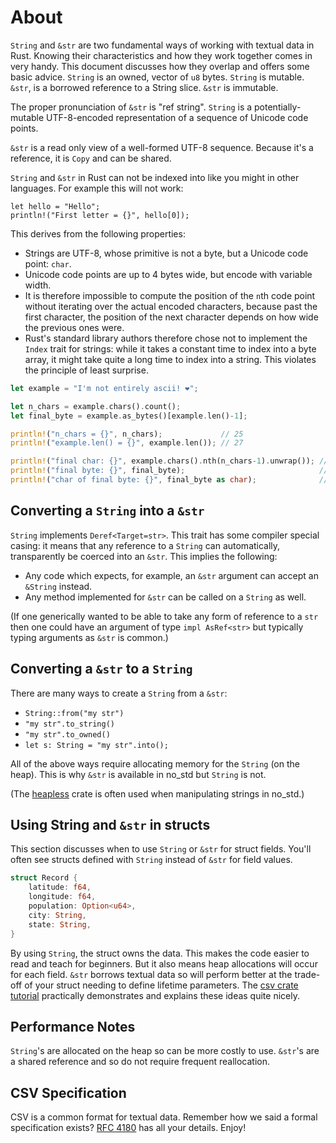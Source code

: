 # About

`String` and `&str` are two fundamental ways of working with textual data in Rust.
Knowing their characteristics and how they work together comes in very handy.
This document discusses how they overlap and offers some basic advice.
`String` is an owned, vector of `u8` bytes.
`String` is mutable.
`&str`, is a borrowed reference to a String slice.
`&str` is immutable.

The proper pronunciation of `&str` is "ref string".
`String` is a potentially-mutable UTF-8-encoded representation of a sequence of Unicode code points.

`&str` is a read only view of a well-formed UTF-8 sequence.
Because it's a reference, it is `Copy` and can be shared.

`String` and `&str` in Rust can not be indexed into like you might in other languages.
For example this will not work:

```rust,invalid
let hello = "Hello";
println!("First letter = {}", hello[0]);
```

This derives from the following properties:

- Strings are UTF-8, whose primitive is not a byte, but a Unicode code point: `char`.
- Unicode code points are up to 4 bytes wide, but encode with variable width.
- It is therefore impossible to compute the position of the `n`th code point without iterating over the actual encoded characters, because past the first character, the position of the next character depends on how wide the previous ones were.
- Rust's standard library authors therefore chose not to implement the `Index` trait for strings: while it takes a constant time to index into a byte array, it might take quite a long time to index into a string. This violates the principle of least surprise.

```rust
let example = "I'm not entirely ascii! ❤";

let n_chars = example.chars().count();
let final_byte = example.as_bytes()[example.len()-1];

println!("n_chars = {}", n_chars);             // 25
println!("example.len() = {}", example.len()); // 27

println!("final char: {}", example.chars().nth(n_chars-1).unwrap()); // ❤
println!("final byte: {}", final_byte);                              // 164
println!("char of final byte: {}", final_byte as char);              // ¤
```

## Converting a `String` into a `&str`

`String` implements `Deref<Target=str>`.
This trait has some compiler special casing: it means that any reference to a `String` can automatically, transparently be coerced into an `&str`.
This implies the following:

- Any code which expects, for example, an `&str` argument can accept an `&String` instead.
- Any method implemented for `&str` can be called on a `String` as well.

(If one generically wanted to be able to take any form of reference to a `str` then one could have an argument of type `impl AsRef<str>` but typically typing arguments as `&str` is common.)

## Converting a `&str` to a `String`

There are many ways to create a `String` from a `&str`:

- `String::from("my str")`
- `"my str".to_string()`
- `"my str".to_owned()`
- `let s: String = "my str".into();`

All of the above ways require allocating memory for the `String` (on the heap).
This is why `&str` is available in no_std but `String` is not.

(The [heapless](https://crates.io/crates/heapless) crate is often used when manipulating
strings in no_std.)

## Using String and `&str` in structs

This section discusses when to use `String` or `&str` for struct fields.
You'll often see structs defined with `String` instead of `&str` for field values.

```rust
struct Record {
    latitude: f64,
    longitude: f64,
    population: Option<u64>,
    city: String,
    state: String,
}
```

By using `String`, the struct owns the data.
This makes the code easier to read and teach for beginners.
But it also means heap allocations will occur for each field.
`&str` borrows textual data so will perform better at the trade-off of your struct needing to define lifetime parameters.
The [csv crate tutorial][csv-tutorial] practically demonstrates and explains these ideas quite nicely.

## Performance Notes

`String`'s are allocated on the heap so can be more costly to use.
`&str`'s are a shared reference and so do not require frequent reallocation.

## CSV Specification

CSV is a common format for textual data.
Remember how we said a formal specification exists?
[RFC 4180][rfc-4180] has all your details.
Enjoy!

[csv-tutorial]: https://docs.rs/csv/1.1.5/csv/tutorial/index.html
[rfc-4180]: https://docs.rs/csv/1.1.5/csv/tutorial/index.html
